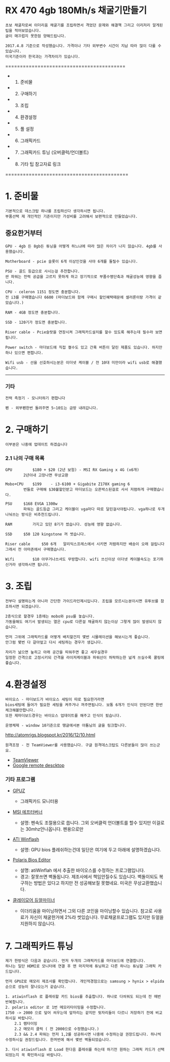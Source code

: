 # RX 470 4gb 180Mh/s 채굴기만들기

	초보 채굴자로써 이더리움 채굴기를 조립하면서 격었던 문제와 해결책 그리고 이리저리 알게된 팁을 적어보았습니다.
	글이 매끄럽지 못한점 양해드립니다.

	2017.4.8 기준으로 작성했습니다. 가격이나 기타 외부변수 시간이 지남 따라 많이 다를 수 있습니다. 
	미국기준이라 한국과는 가격차이가 있습니다.

=========================================
- 1. 준비물
- 2. 구매하기
- 3. 조립
- 4. 환경설정
- 5. 풀 설정
- 6. 그래픽카드
- 7. 그래픽카드 튜닝 (오버클럭/언더볼트)
- 8. 기타 팁
참고자료 링크

==========================================
# 1. 준비물

	기본적으로 데스크탑 하나를 조립하신다 생각하시면 됩니다.
	부품선택 제 개인적인 기준이지만 가성비를 고려해서 보편적으로 만들었습니다.

## 중요한거부터 
	GPU - 4gb 든 8gb든 튜닝을 어떻게 하느냐에 따라 많은 차이가 나지 않습니다. 4gb를 사용했습니다.

	Motherboard - pcie 슬롯이 6개 이상인것을 사야 6개를 돌릴수 있습니다.

	PSU - 골드 등급으로 사시는걸 추천합니다. 
	싼 파워는 전력 공급을 고르지 못하게 하고 장기적으로 부품수명단축과 채굴성능에 영향을 줍니다.

	CPU - celeron 1151 정도면 충분합니다. 
	전 i3를 구매했습니다 6600 (마더보드와 함께 구매시 할인혜택때문에 셀러론이랑 가격이 같았습니다.)

	RAM - 4GB 정도면 충분합니다.

	SSD - 120기가 정도면 충분합니다.

	Riser cable - Pcie슬랏을 연장시켜 그래픽카드설치를 할수 있도록 해주는데 필수라 보면 됩니다.

	Power switch - 마더보드에 직접 켤수도 있고 간혹 버튼이 달린 제품도 있습니다. 하지만 하나 있으면 편합니다.

	Wifi usb - 선을 선호하시는분은 이더넷 케이블 / 전 10대 미만이라 wifi usb로 해결했습니다.

--------------------------------------------------------

### 기타

	전력 측정기 - 모니터하기 편합니다

	펜 - 외부펜한번 돌려주면 5~10도는 금방 내려갑니다.

# 2. 구매하기
	이부분은 나중에 업데이트 하겠습니다

### 2.1 나의 구매 목록

	GPU 		$180 + $20 (2년 보험) - MSI RX Gaming x 4G (x6개)
			2년이내 고장나면 무상교환

	Mobo+CPU	$199	- i3-6100 + Gigabite Z170X gaming 6
			번들로 구매해 $30불할인받고 마더보드는 오픈박스된걸로 사서 저렴하게 구매했습니다.

	PSU		$168 EVGA 1300w
			파워는 골드등급 그리고 케이블이 vga마다 따로 달린걸사야됩니다. vga하나로 두개 나눠쓰는 방식은 비추천드립니다.

	RAM 		가지고 있던 8기가 썼습니다. 성능에 영향 없습니다.

	SSD		$50 120 kingstone 꺼 썻습니다.

	Riser cable 	$50 6개   알리익스프레스에서 시키면 저렴하지만 배송이 오래 걸립니다 그래서 전 아마존에서 구매했습니다.

	Wifi 		$10 아무거나쓰셔도 무방합니다. wifi 쓰신이상 이더넷 케이블속도는 포기하신거라 생각하시면 됩니다.



# 3. 조립

	전부다 설명하는게 아니라 간단한 가이드라인제시입니다. 조립을 모르시는분이시면 유투브를 참조하시면 되겠습니다.

	2층식으로 할경우 1층에는 mobo와 psu를 놓습니다. 
	가동을해도 여기서 발생되는 열은 cpu로 다른걸 채굴하지 않는이상 그렇게 많이 발생되지 않습니다.
	
	먼저 그위에 그래픽카드를 어떻게 배치할건지 몇번 시뮬레이션을 해보시는게 좋습니다. 
	안그럼 몇번 다 갈아엎고 다시 세팅하는 경우가 생깁니다.

	자리가 넒으면 눞히고 아래 공간을 띄워주면 좋고 세우실경우 
	일정한 간격으로 고정시키되 간격을 라이저케이블과 파워선이 허락하는한 넒게 쓰실수록 쿨링에 좋습니다.



# 4.환경설정

	바이오스 - 마더보드가 바이오스 세팅이 따로 필요한거라면
	bios세팅에 들어가 필요한 세팅을 켜주거나 꺼주면됩니다. 보통 6개가 인식이 안된다면 한번 체크해볼만합니다. 
	또한 제마더보드경우는 바이오스 업데이트를 해주고 인식이 됬습니다.

	운영체제 - window 10기준으로 땡글에서본 아톰님의 글을 링크합니다. 
http://atomrigs.blogspot.kr/2016/12/10.html

	원격조정 - 전 TeamViewer를 사용했습니다. 구글 원격데스크탑도 다른분들이 많이 쓰는군요.
* [TeamViewer]
* [Google remote descktop]
	
### 기타 프로그램

* [GPUZ] 
	- 그래픽카드 모니터용 

* [MSI 에프터버너]	
	- 설명: 펜속도 조절용으로 씁니다. 그외 오버클럭 언더볼트를 할수 있지만 이걸로는 30mhz안나옵니다. 펜용으로만

* [ATI Winflash]
	- 설명: GPU bios 플레쉬하는건데 일단은 여기에 두고 아래에 설명하겠습니다.

* [Polaris Bios Editor]
	- 설명: atiWinflah 에서 추출한 바이오스를 수정하는 프로그램입니다.
	- 경고: 잘못쓰면 벽돌됩니다. 제조사에서 책임안질수도 있습니다. 벽돌이되도 복구하는 방법은 있다고 하지만 전 성공해보질 못했네요. 미국은 무상교환했습니다.

* [클레이모어 듀얼마이너]
	- 이더리움을 마이닝하면서 그외 다른 코인을 마이닝할수 있습니다. 참고로 사용료가 자신이 채굴한거에 2%라 썻있습니다. 무료채굴프로그램도 있지만 듀얼을 지원하지 않습니다.
	

# 7. 그래픽카드 튜닝
	제가 한방식은 다음과 같습니다. 먼저 두개의 그래픽카드를 마더보드에 연결합니다.
	하나는 일단 HDMI로 모니터에 연결 후 맨 마지막에 튜닝하고 다른 하나는 튜닝할 그래픽 카드입니다.

	먼저 GPUZ로 매모리 제조사를 확인합니다. 개인적경험으로는 samsung > hynix > elpida 순으로 성능이 잘나오는거 같습니다.

	1. atiwinflash 로 플레쉬할 카드 bios를 추출합니다. 하나로 다씌워도 되는데 전 매번 반복합니다.
	2. polaris editor 로 1번 메모리타이밍을 수정합니다. 
	1750 -> 2000 으로 덮어 씌우는데 앞자리는 같지만 뒷자리들이 다르니 저장하기 전에 비교하시길 바랍니다.
		2.1 램타이밍
		2.2 매모리 클럭 ( 전 2000으로 수정했습니다.)
		2.3 && 2.4 파워는 먼저 1,2를 성공하시면 나중에 수정하는걸 권장드립니다. 하나씩 수정하시길 권장드립니다. 한꺼번에 해서 몇번 벽돌되었습니다.

	3. 다시 atiwinflash 로 Load 한다음 플레쉬를 하는데 하기전 원하는 그래픽 카드가 선택 되었는지 꼭 확인하시길 바랍니다.
	
##







[TeamViewer]: https://www.teamviewer.com/en/download/windows/
[Google remote descktop]: https://chrome.google.com/webstore/detail/chrome-remote-desktop/gbchcmhmhahfdphkhkmpfmihenigjmpp?hl=en
[GPUZ]: https://www.techpowerup.com/gpuz/
[MSI 에프터버너]: http://download.msi.com/uti_exe/vga/MSIAfterburnerSetup.zip	
[ATI Winflash]: https://www.techpowerup.com/download/ati-winflash/
[Polaris Bios Editor]: https://github.com/caa82437/PolarisBiosEditor/archive/master.zip
[클레이모어 듀얼마이너]: https://bitcointalk.org/index.php?topic=1433925.0
